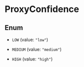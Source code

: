 

# ProxyConfidence

## Enum


* `LOW` (value: `"low"`)

* `MEDIUM` (value: `"medium"`)

* `HIGH` (value: `"high"`)



